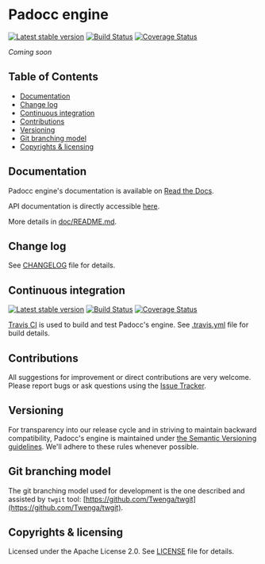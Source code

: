 # Padocc engine

[![Latest stable version](http://img.shields.io/packagist/v/Hi-Media/Padocc-engine.svg?style=flat "Latest stable version")](https://packagist.org/packages/Hi-Media/Padocc-engine)
[![Build Status](http://img.shields.io/travis/Hi-Media/Padocc-engine/stable.svg?style=flat)](http://travis-ci.org/Hi-Media/Padocc-engine)
[![Coverage Status](http://img.shields.io/coveralls/Hi-Media/Padocc-engine/stable.svg?style=flat)](https://coveralls.io/r/Hi-Media/Padocc-engine)

*Coming soon*

## Table of Contents

  * [Documentation](#documentation)
  * [Change log](#change-log)
  * [Continuous integration](#continuous-integration)
  * [Contributions](#contributions)
  * [Versioning](#versioning)
  * [Git branching model](#git-branching-model)
  * [Copyrights & licensing](#copyrights--licensing)

## Documentation
Padocc engine's documentation is available on [Read the Docs](http://padocc-engine.readthedocs.org/).

API documentation is directly accessible [here](http://padocc-engine.readthedocs.org/en/latest/_static/index.html).

More details in [doc/README.md](doc/README.md).

## Change log
See [CHANGELOG](CHANGELOG.md) file for details.

## Continuous integration

[![Latest stable version](http://img.shields.io/packagist/v/Hi-Media/Padocc-engine.svg?style=flat "Latest stable version")](https://packagist.org/packages/Hi-Media/Padocc-engine)
[![Build Status](http://img.shields.io/travis/Hi-Media/Padocc-engine/stable.svg?style=flat)](http://travis-ci.org/Hi-Media/Padocc-engine)
[![Coverage Status](http://img.shields.io/coveralls/Hi-Media/Padocc-engine/stable.svg?style=flat)](https://coveralls.io/r/Hi-Media/Padocc-engine)

[Travis CI](http://travis-ci.org/) is used to build and test Padocc's engine.
See [.travis.yml](.travis.yml) file for build details.

## Contributions
All suggestions for improvement or direct contributions are very welcome.
Please report bugs or ask questions using the [Issue Tracker](issues).

## Versioning

For transparency into our release cycle and in striving to maintain backward compatibility,
Padocc's engine is maintained under [the Semantic Versioning guidelines](http://semver.org/).
We'll adhere to these rules whenever possible.

## Git branching model
The git branching model used for development is the one described and assisted by `twgit` tool: [https://github.com/Twenga/twgit](https://github.com/Twenga/twgit).

## Copyrights & licensing
Licensed under the Apache License 2.0.
See [LICENSE](LICENSE) file for details.
